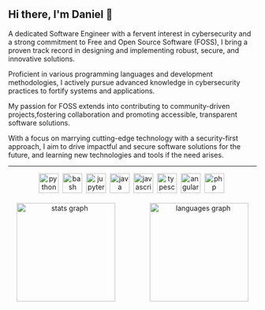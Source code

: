 <div align="center" style="display: none;">
  <img src="https://profile-counter.glitch.me/Barraguesh/count.svg?"  />
</div>

## Hi there, I'm Daniel 👋

A dedicated Software Engineer with a fervent interest in cybersecurity and a strong commitment to Free and Open Source Software (FOSS), I bring a proven track record in designing and implementing robust, secure, and innovative solutions.

Proficient in various programming languages and development methodologies, I actively pursue advanced knowledge in cybersecurity practices to fortify systems and applications.

My passion for FOSS extends into contributing to community-driven projects,fostering collaboration and promoting accessible, transparent software solutions.

With a focus on marrying cutting-edge technology with a security-first approach, I aim to drive impactful and secure software solutions for the future, and learning new technologies and tools if the need arises.

---

<div align="center">
    <img src="https://cdn.jsdelivr.net/gh/devicons/devicon/icons/python/python-original.svg" height="40" alt="python logo"  />
    <img/>
    <img src="https://cdn.jsdelivr.net/gh/devicons/devicon/icons/bash/bash-original.svg" height="40" alt="bash logo"  />
    <img/>
    <img src="https://cdn.jsdelivr.net/gh/devicons/devicon/icons/jupyter/jupyter-original.svg" height="40" alt="jupyter logo"  />
    <img/>
    <img src="https://cdn.jsdelivr.net/gh/devicons/devicon/icons/java/java-original.svg" height="40" alt="java logo"  />
    <img/>
    <img src="https://cdn.jsdelivr.net/gh/devicons/devicon/icons/javascript/javascript-original.svg" height="40" alt="javascript logo"  />
    <img/>
    <img src="https://cdn.jsdelivr.net/gh/devicons/devicon/icons/typescript/typescript-original.svg" height="40" alt="typescript logo"  />
    <img/>
    <img src="https://cdn.jsdelivr.net/gh/devicons/devicon/icons/angular/angular-original.svg" height="40" alt="angular logo"  />
    <img/>
    <img src="https://cdn.jsdelivr.net/gh/devicons/devicon/icons/php/php-original.svg" height="40" alt="php logo"  />
    <img/>
</div>

<br/>

<div align="center">
    <img src="https://github-readme-stats.vercel.app/api?username=Barraguesh&hide_title=false&hide_rank=true&show_icons=true&include_all_commits=true&count_private=true&disable_animations=false&theme=dracula&locale=en&hide_border=false&order=1" height="200" alt="stats graph"  />
    <!-- Thanks to GitHub not enabling CSS inside elements I just have to spam images... -->
    <img/>
    <img/>
    <img/>
    <img/>
    <img/>
    <img/>
    <img/>
    <img/>
    <img/>
    <img/>
    <img/>
    <img/>
    <img/>
    <img/>
    <img/>
    <img/>
    <img/>
    <img src="https://github-readme-stats.vercel.app/api/top-langs?username=Barraguesh&locale=en&hide_title=false&layout=compact&card_width=300&langs_count=8&theme=dracula&hide_border=false&order=2" height="200" alt="languages graph"  />
</div>